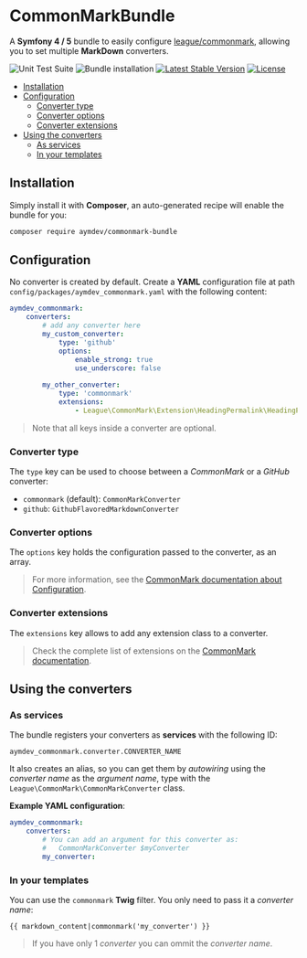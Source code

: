 # CommonMarkBundle
A **Symfony 4 / 5** bundle to easily configure [league/commonmark](https://github.com/thephpleague/commonmark), 
allowing you to set multiple **MarkDown** converters.

![Unit Test Suite](https://github.com/AymDev/CommonMarkBundle/workflows/Unit%20Test%20Suite/badge.svg)
![Bundle installation](https://github.com/AymDev/CommonMarkBundle/workflows/Bundle%20installation/badge.svg)
[![Latest Stable Version](https://poser.pugx.org/aymdev/commonmark-bundle/v)](//packagist.org/packages/aymdev/commonmark-bundle)
[![License](https://poser.pugx.org/aymdev/commonmark-bundle/license)](//packagist.org/packages/aymdev/commonmark-bundle)

 - [Installation](#installation)
 - [Configuration](#configuration)
     - [Converter type](#converter-type)
     - [Converter options](#converter-options)
     - [Converter extensions](#converter-extensions)
 - [Using the converters](#using-the-converters)
     - [As services](#as-services)
     - [In your templates](#in-your-templates)

## Installation
Simply install it with **Composer**, an auto-generated recipe will enable the bundle for you:
```sh
composer require aymdev/commonmark-bundle
```

## Configuration
No converter is created by default. 
Create a **YAML** configuration file at path `config/packages/aymdev_commonmark.yaml` with the following content:
```yaml
aymdev_commonmark:
    converters:
        # add any converter here
        my_custom_converter:
            type: 'github'
            options:
                enable_strong: true
                use_underscore: false
        
        my_other_converter:
            type: 'commonmark'
            extensions:
                - League\CommonMark\Extension\HeadingPermalink\HeadingPermalinkExtension
```

>Note that all keys inside a converter are optional.

### Converter type

The `type` key can be used to choose between a *CommonMark* or a *GitHub* converter:

 - `commonmark` (default): `CommonMarkConverter`
 - `github`: `GithubFlavoredMarkdownConverter`

### Converter options

The `options` key holds the configuration passed to the converter, as an array.
>For more information, see the [CommonMark documentation about Configuration](https://commonmark.thephpleague.com/1.5/configuration/).

### Converter extensions

The `extensions` key allows to add any extension class to a converter.
>Check the complete list of extensions on the [CommonMark documentation](https://commonmark.thephpleague.com/1.5/extensions/overview/).

## Using the converters

### As services
The bundle registers your converters as **services** with the following ID:
```
aymdev_commonmark.converter.CONVERTER_NAME
```

It also creates an alias, so you can get them by *autowiring* using the *converter name* as the *argument name*,
type with the `League\CommonMark\CommonMarkConverter` class.

**Example YAML configuration**:
```yaml
aymdev_commonmark:
    converters:
        # You can add an argument for this converter as:
        #   CommonMarkConverter $myConverter
        my_converter:
```

### In your templates

You can use the `commonmark` **Twig** filter. You only need to pass it a *converter name*:
```twig
{{ markdown_content|commonmark('my_converter') }}
```
>If you have only 1 *converter* you can ommit the *converter name*.
